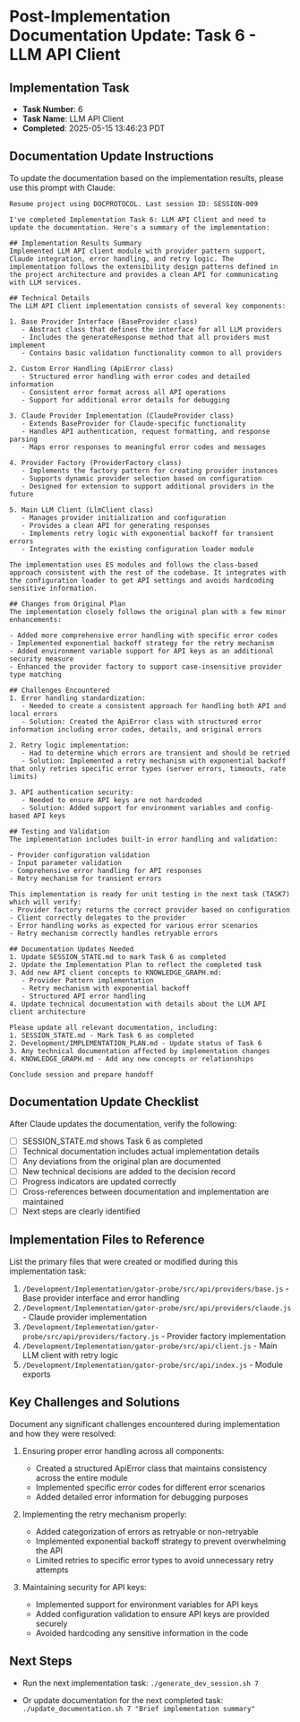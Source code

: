 # Post-Implementation Documentation Update: Task 6 - LLM API Client

## Implementation Task
- **Task Number**: 6
- **Task Name**: LLM API Client
- **Completed**: 2025-05-15 13:46:23 PDT

## Documentation Update Instructions

To update the documentation based on the implementation results, please use this prompt with Claude:

```
Resume project using DOCPROTOCOL. Last session ID: SESSION-009

I've completed Implementation Task 6: LLM API Client and need to update the documentation. Here's a summary of the implementation:

## Implementation Results Summary
Implemented LLM API client module with provider pattern support, Claude integration, error handling, and retry logic. The implementation follows the extensibility design patterns defined in the project architecture and provides a clean API for communicating with LLM services.

## Technical Details
The LLM API Client implementation consists of several key components:

1. Base Provider Interface (BaseProvider class)
   - Abstract class that defines the interface for all LLM providers
   - Includes the generateResponse method that all providers must implement
   - Contains basic validation functionality common to all providers

2. Custom Error Handling (ApiError class)
   - Structured error handling with error codes and detailed information
   - Consistent error format across all API operations
   - Support for additional error details for debugging

3. Claude Provider Implementation (ClaudeProvider class)
   - Extends BaseProvider for Claude-specific functionality
   - Handles API authentication, request formatting, and response parsing
   - Maps error responses to meaningful error codes and messages

4. Provider Factory (ProviderFactory class)
   - Implements the factory pattern for creating provider instances
   - Supports dynamic provider selection based on configuration
   - Designed for extension to support additional providers in the future

5. Main LLM Client (LlmClient class)
   - Manages provider initialization and configuration
   - Provides a clean API for generating responses
   - Implements retry logic with exponential backoff for transient errors
   - Integrates with the existing configuration loader module

The implementation uses ES modules and follows the class-based approach consistent with the rest of the codebase. It integrates with the configuration loader to get API settings and avoids hardcoding sensitive information.

## Changes from Original Plan
The implementation closely follows the original plan with a few minor enhancements:

- Added more comprehensive error handling with specific error codes
- Implemented exponential backoff strategy for the retry mechanism
- Added environment variable support for API keys as an additional security measure
- Enhanced the provider factory to support case-insensitive provider type matching

## Challenges Encountered
1. Error handling standardization:
   - Needed to create a consistent approach for handling both API and local errors
   - Solution: Created the ApiError class with structured error information including error codes, details, and original errors

2. Retry logic implementation:
   - Had to determine which errors are transient and should be retried
   - Solution: Implemented a retry mechanism with exponential backoff that only retries specific error types (server errors, timeouts, rate limits)

3. API authentication security:
   - Needed to ensure API keys are not hardcoded
   - Solution: Added support for environment variables and config-based API keys

## Testing and Validation
The implementation includes built-in error handling and validation:

- Provider configuration validation
- Input parameter validation
- Comprehensive error handling for API responses
- Retry mechanism for transient errors

This implementation is ready for unit testing in the next task (TASK7) which will verify:
- Provider factory returns the correct provider based on configuration
- Client correctly delegates to the provider
- Error handling works as expected for various error scenarios
- Retry mechanism correctly handles retryable errors

## Documentation Updates Needed
1. Update SESSION_STATE.md to mark Task 6 as completed
2. Update the Implementation Plan to reflect the completed task
3. Add new API client concepts to KNOWLEDGE_GRAPH.md:
   - Provider Pattern implementation
   - Retry mechanism with exponential backoff
   - Structured API error handling
4. Update technical documentation with details about the LLM API client architecture

Please update all relevant documentation, including:
1. SESSION_STATE.md - Mark Task 6 as completed
2. Development/IMPLEMENTATION_PLAN.md - Update status of Task 6
3. Any technical documentation affected by implementation changes
4. KNOWLEDGE_GRAPH.md - Add any new concepts or relationships

Conclude session and prepare handoff
```

## Documentation Update Checklist

After Claude updates the documentation, verify the following:

- [ ] SESSION_STATE.md shows Task 6 as completed
- [ ] Technical documentation includes actual implementation details
- [ ] Any deviations from the original plan are documented
- [ ] New technical decisions are added to the decision record
- [ ] Progress indicators are updated correctly
- [ ] Cross-references between documentation and implementation are maintained
- [ ] Next steps are clearly identified

## Implementation Files to Reference

List the primary files that were created or modified during this implementation task:

1. `/Development/Implementation/gator-probe/src/api/providers/base.js` - Base provider interface and error handling
2. `/Development/Implementation/gator-probe/src/api/providers/claude.js` - Claude provider implementation
3. `/Development/Implementation/gator-probe/src/api/providers/factory.js` - Provider factory implementation
4. `/Development/Implementation/gator-probe/src/api/client.js` - Main LLM client with retry logic
5. `/Development/Implementation/gator-probe/src/api/index.js` - Module exports

## Key Challenges and Solutions

Document any significant challenges encountered during implementation and how they were resolved:

1. Ensuring proper error handling across all components:
   - Created a structured ApiError class that maintains consistency across the entire module
   - Implemented specific error codes for different error scenarios
   - Added detailed error information for debugging purposes

2. Implementing the retry mechanism properly:
   - Added categorization of errors as retryable or non-retryable
   - Implemented exponential backoff strategy to prevent overwhelming the API
   - Limited retries to specific error types to avoid unnecessary retry attempts

3. Maintaining security for API keys:
   - Implemented support for environment variables for API keys
   - Added configuration validation to ensure API keys are provided securely
   - Avoided hardcoding any sensitive information in the code

## Next Steps

- Run the next implementation task:
  `./generate_dev_session.sh 7`

- Or update documentation for the next completed task:
  `./update_documentation.sh 7 "Brief implementation summary"`
